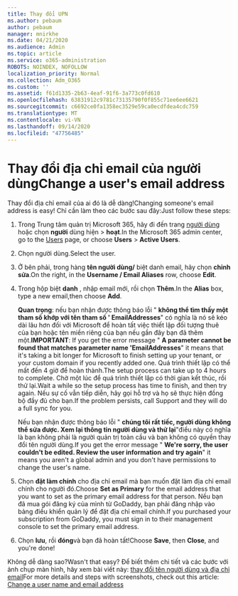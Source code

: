 ```yaml
---
title: Thay đổi UPN
ms.author: pebaum
author: pebaum
manager: mnirkhe
ms.date: 04/21/2020
ms.audience: Admin
ms.topic: article
ms.service: o365-administration
ROBOTS: NOINDEX, NOFOLLOW
localization_priority: Normal
ms.collection: Adm_O365
ms.custom: ''
ms.assetid: f61d1335-2b63-4eaf-91f6-3a773c0fd610
ms.openlocfilehash: 63831912c9781c73135790f0f855c71ee6ee6621
ms.sourcegitcommit: c6692ce0fa1358ec3529e59ca0ecdfdea4cdc759
ms.translationtype: MT
ms.contentlocale: vi-VN
ms.lasthandoff: 09/14/2020
ms.locfileid: "47756485"
---
```

# <a name="change-a-users-email-address"></a><span data-ttu-id="cfe01-102">Thay đổi địa chỉ email của người dùng</span><span class="sxs-lookup"><span data-stu-id="cfe01-102">Change a user's email address</span></span>

<span data-ttu-id="cfe01-103">Thay đổi địa chỉ email của ai đó là dễ dàng!</span><span class="sxs-lookup"><span data-stu-id="cfe01-103">Changing someone's email address is easy!</span></span> <span data-ttu-id="cfe01-104">Chỉ cần làm theo các bước sau đây:</span><span class="sxs-lookup"><span data-stu-id="cfe01-104">Just follow these steps:</span></span>
  
1. <span data-ttu-id="cfe01-105">Trong Trung tâm quản trị Microsoft 365, hãy đi đến trang [người dùng](https://go.microsoft.com/fwlink/p/?linkid=834822) hoặc chọn **người** dùng hiện \> **hoạt**.</span><span class="sxs-lookup"><span data-stu-id="cfe01-105">In the Microsoft 365 admin center, go to the [Users](https://go.microsoft.com/fwlink/p/?linkid=834822) page, or choose **Users** \> **Active Users**.</span></span>
    
2. <span data-ttu-id="cfe01-106">Chọn người dùng.</span><span class="sxs-lookup"><span data-stu-id="cfe01-106">Select the user.</span></span>
    
3. <span data-ttu-id="cfe01-107">Ở bên phải, trong hàng **tên người dùng/** biệt danh email, hãy chọn **chỉnh sửa**.</span><span class="sxs-lookup"><span data-stu-id="cfe01-107">On the right, in the **Username / Email Aliases** row, choose **Edit**.</span></span>
    
4. <span data-ttu-id="cfe01-108">Trong hộp biệt **danh** , nhập email mới, rồi chọn **Thêm**.</span><span class="sxs-lookup"><span data-stu-id="cfe01-108">In the **Alias** box, type a new email,then choose **Add**.</span></span>
    
    <span data-ttu-id="cfe01-109">**Quan trọng**: nếu bạn nhận được thông báo lỗi " **không thể tìm thấy một tham số khớp với tên tham số ' EmailAddresses**" có nghĩa là nó sẽ kéo dài lâu hơn đối với Microsoft để hoàn tất việc thiết lập đối tượng thuê của bạn hoặc tên miền riêng của bạn nếu gần đây bạn đã thêm một.</span><span class="sxs-lookup"><span data-stu-id="cfe01-109">**IMPORTANT**: If you get the error message " **A parameter cannot be found that matches parameter name 'EmailAddresses**" it means that it's taking a bit longer for Microsoft to finish setting up your tenant, or your custom domain if you recently added one.</span></span> <span data-ttu-id="cfe01-110">Quá trình thiết lập có thể mất đến 4 giờ để hoàn thành.</span><span class="sxs-lookup"><span data-stu-id="cfe01-110">The setup process can take up to 4 hours to complete.</span></span> <span data-ttu-id="cfe01-111">Chờ một lúc để quá trình thiết lập có thời gian kết thúc, rồi thử lại.</span><span class="sxs-lookup"><span data-stu-id="cfe01-111">Wait a while so the setup process has time to finish, and then try again.</span></span> <span data-ttu-id="cfe01-112">Nếu sự cố vẫn tiếp diễn, hãy gọi hỗ trợ và họ sẽ thực hiện đồng bộ đầy đủ cho bạn.</span><span class="sxs-lookup"><span data-stu-id="cfe01-112">If the problem persists, call Support and they will do a full sync for you.</span></span>
    
    <span data-ttu-id="cfe01-113">Nếu bạn nhận được thông báo lỗi " **chúng tôi rất tiếc, người dùng không thể sửa được. Xem lại thông tin người dùng và thử lại**"điều này có nghĩa là bạn không phải là người quản trị toàn cầu và bạn không có quyền thay đổi tên người dùng.</span><span class="sxs-lookup"><span data-stu-id="cfe01-113">If you get the error message " **We're sorry, the user couldn't be edited. Review the user information and try again**" it means you aren't a global admin and you don't have permissions to change the user's name.</span></span>
    
5. <span data-ttu-id="cfe01-114">Chọn **đặt làm chính** cho địa chỉ email mà bạn muốn đặt làm địa chỉ email chính cho người đó.</span><span class="sxs-lookup"><span data-stu-id="cfe01-114">Choose **Set as Primary** for the email address that you want to set as the primary email address for that person.</span></span> <span data-ttu-id="cfe01-115">Nếu bạn đã mua gói đăng ký của mình từ GoDaddy, bạn phải đăng nhập vào bảng điều khiển quản lý để đặt địa chỉ email chính.</span><span class="sxs-lookup"><span data-stu-id="cfe01-115">If you purchased your subscription from GoDaddy, you must sign in to their management console to set the primary email address.</span></span> 
    
6. <span data-ttu-id="cfe01-116">Chọn **lưu**, rồi **đóng**và bạn đã hoàn tất!</span><span class="sxs-lookup"><span data-stu-id="cfe01-116">Choose **Save**, then **Close**, and you're done!</span></span>
    
<span data-ttu-id="cfe01-117">Không dễ dàng sao?</span><span class="sxs-lookup"><span data-stu-id="cfe01-117">Wasn't that easy?</span></span> <span data-ttu-id="cfe01-118">Để biết thêm chi tiết và các bước với ảnh chụp màn hình, hãy xem bài viết này: [thay đổi tên người dùng và địa chỉ email](https://docs.microsoft.com/microsoft-365/admin/add-users/change-a-user-name-and-email-address)</span><span class="sxs-lookup"><span data-stu-id="cfe01-118">For more details and steps with screenshots, check out this article: [Change a user name and email address](https://docs.microsoft.com/microsoft-365/admin/add-users/change-a-user-name-and-email-address)</span></span>
  

